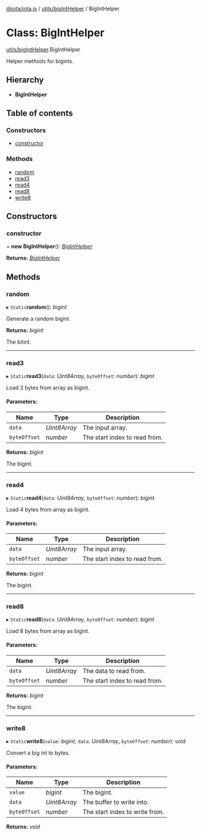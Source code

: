 [@iota/iota.js](../README.md) / [utils/bigIntHelper](../modules/utils_biginthelper.md) / BigIntHelper

# Class: BigIntHelper

[utils/bigIntHelper](../modules/utils_biginthelper.md).BigIntHelper

Helper methods for bigints.

## Hierarchy

* **BigIntHelper**

## Table of contents

### Constructors

- [constructor](utils_biginthelper.biginthelper.md#constructor)

### Methods

- [random](utils_biginthelper.biginthelper.md#random)
- [read3](utils_biginthelper.biginthelper.md#read3)
- [read4](utils_biginthelper.biginthelper.md#read4)
- [read8](utils_biginthelper.biginthelper.md#read8)
- [write8](utils_biginthelper.biginthelper.md#write8)

## Constructors

### constructor

\+ **new BigIntHelper**(): [*BigIntHelper*](utils_biginthelper.biginthelper.md)

**Returns:** [*BigIntHelper*](utils_biginthelper.biginthelper.md)

## Methods

### random

▸ `Static`**random**(): *bigint*

Generate a random bigint.

**Returns:** *bigint*

The bitint.

___

### read3

▸ `Static`**read3**(`data`: *Uint8Array*, `byteOffset`: *number*): *bigint*

Load 3 bytes from array as bigint.

#### Parameters:

Name | Type | Description |
------ | ------ | ------ |
`data` | *Uint8Array* | The input array.   |
`byteOffset` | *number* | The start index to read from.   |

**Returns:** *bigint*

The bigint.

___

### read4

▸ `Static`**read4**(`data`: *Uint8Array*, `byteOffset`: *number*): *bigint*

Load 4 bytes from array as bigint.

#### Parameters:

Name | Type | Description |
------ | ------ | ------ |
`data` | *Uint8Array* | The input array.   |
`byteOffset` | *number* | The start index to read from.   |

**Returns:** *bigint*

The bigint.

___

### read8

▸ `Static`**read8**(`data`: *Uint8Array*, `byteOffset`: *number*): *bigint*

Load 8 bytes from array as bigint.

#### Parameters:

Name | Type | Description |
------ | ------ | ------ |
`data` | *Uint8Array* | The data to read from.   |
`byteOffset` | *number* | The start index to read from.   |

**Returns:** *bigint*

The bigint.

___

### write8

▸ `Static`**write8**(`value`: *bigint*, `data`: *Uint8Array*, `byteOffset`: *number*): *void*

Convert a big int to bytes.

#### Parameters:

Name | Type | Description |
------ | ------ | ------ |
`value` | *bigint* | The bigint.   |
`data` | *Uint8Array* | The buffer to write into.   |
`byteOffset` | *number* | The start index to write from.    |

**Returns:** *void*
